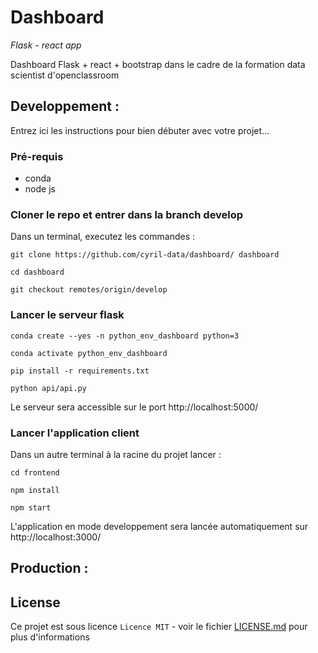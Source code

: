 # Dashboard
_Flask - react app_

Dashboard Flask +  react + bootstrap dans le cadre de la formation data scientist d'openclassroom

## Developpement : 

Entrez ici les instructions pour bien débuter avec votre projet...

### Pré-requis
- conda
- node js

### Cloner le repo et entrer dans la branch develop

Dans un terminal, executez les commandes : 

``git clone https://github.com/cyril-data/dashboard/ dashboard``

``cd dashboard``

``git checkout remotes/origin/develop``

### Lancer le serveur flask

``conda create --yes -n python_env_dashboard python=3``

``conda activate python_env_dashboard``

``pip install -r requirements.txt``

``python api/api.py``

Le serveur sera accessible sur le port http://localhost:5000/

### Lancer l'application client

Dans un autre terminal à la racine du projet lancer : 

``cd frontend``

``npm install``

``npm start``

L'application en mode developpement sera lancée automatiquement sur http://localhost:3000/



## Production : 


## License

Ce projet est sous licence ``Licence MIT`` - voir le fichier [LICENSE.md](LICENSE.md) pour plus d'informations

